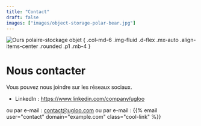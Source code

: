 ```yaml
---
title: "Contact"
draft: false
images: ["images/object-storage-polar-bear.jpg"]
---
```


![Ours polaire-stockage objet](images/object-storage-polar-bear.jpg "[img]Ours polaire-stockage objet")
{ .col-md-6 .img-fluid .d-flex .mx-auto .align-items-center .rounded .p1 .mb-4 } 
  
# Nous contacter

Vous pouvez nous joindre sur les réseaux sociaux.

- LinkedIn : https://www.linkedin.com/company/ugloo

<!-- FIXME: why is e-mail trick broken?! -->
ou par e-mail : [contact@ugloo.com](mailto:contact@ugloo.com)
ou par e-mail : {{% email user="contact" domain="example.com" class="cool-link" %}}
